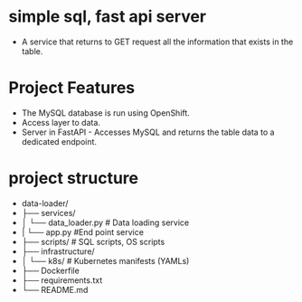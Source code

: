 # simple sql, fast api server
- A service that returns to GET request all the information that exists in the table.


# Project Features
- The MySQL database is run using OpenShift.
- Access layer to data.
- Server in FastAPI - Accesses MySQL and returns the table data to a dedicated endpoint.

# project structure

- data-loader/
- ├── services/
- │ └── data_loader.py # Data loading service
- | └── app.py #End point service
- ├── scripts/ # SQL scripts, OS scripts
- ├── infrastructure/
- │ └── k8s/ # Kubernetes manifests (YAMLs)
- ├── Dockerfile
- ├── requirements.txt
- └── README.md